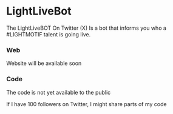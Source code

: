 # LightLiveBot
The LightLiveBOT On Twitter (X) Is a bot that informs you who a #LIGHTMOTIF talent is going live.

### Web
Website will be available soon

### Code

The code is not yet available to the public

If I have 100 followers on Twitter, I might share parts of my code
